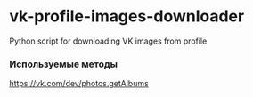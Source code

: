 # vk-profile-images-downloader
Python script for downloading VK images from profile

### Используемые методы  
https://vk.com/dev/photos.getAlbums
